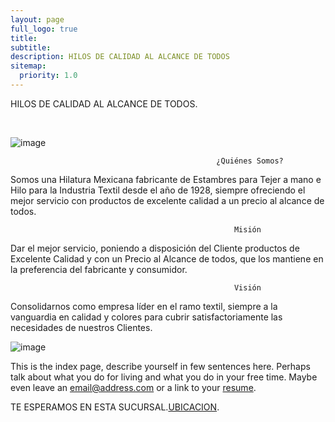 ```yaml
---
layout: page
full_logo: true
title: 
subtitle: 
description: HILOS DE CALIDAD AL ALCANCE DE TODOS
sitemap:
  priority: 1.0
---
```

<p class="describe-text">HILOS DE CALIDAD AL ALCANCE DE TODOS.</p>
<br>

![image](https://user-images.githubusercontent.com/124215145/232932531-bbb57d75-bf01-43ae-9f06-4d775aeb3f0c.png)



 
 
 
                                                  ¿Quiénes Somos?
                                                              
Somos una Hilatura Mexicana fabricante de Estambres para Tejer a mano e Hilo para la Industria Textil desde el año de 1928, siempre ofreciendo el mejor servicio con                                                productos de excelente calidad a un precio al alcance de todos.


                                                      Misión
                                                                     
Dar el mejor servicio, poniendo a disposición del Cliente productos de Excelente Calidad y con un Precio al Alcance de todos, que los mantiene en la preferencia del                                                                fabricante y consumidor.


                                                      Visión
                                                                      
Consolidarnos como empresa líder en el ramo textil, siempre a la vanguardia en calidad y colores para cubrir satisfactoriamente las necesidades de nuestros Clientes.


![image](https://user-images.githubusercontent.com/124215145/232643165-06da865b-3324-48d2-b7b0-209c67c9c88a.png)

This is the index page, describe yourself in few sentences here. Perhaps talk about what you do for living and what you do in your free time. Maybe even leave an [email@address.com](#) or a link to your [resume](#).

TE ESPERAMOS EN ESTA SUCURSAL.[UBICACION](https://www.google.com/maps/place/Colomer,+San+Jos%C3%A9+Caltengo,+43628+Tulancingo+de+Bravo,+Hgo./@20.1070564,-98.3666385,17z/data=!3m1!4b1!4m6!3m5!1s0x85d0564798bee015:0x531b7cbc2e01c5a5!8m2!3d20.1070564!4d-98.3666385!16s%2Fg%2F1tzgpkc8).

<br>
<br>
<br>
<br>
<br>
<br>
<br>
